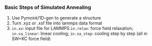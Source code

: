 ### Basic Steps of Simulated Annealing
1. Use Pymoiré/1D-gen to generate a structure
2. Turn .xyz or .xsf file into lammps data format
3. `in.xx`: input file for LAMMPS.`in.relax`: force field relaxation; `in.sa_linear`: linear cooling; `in.sa_step`: cooling step by step (all in SW+KC force field)

